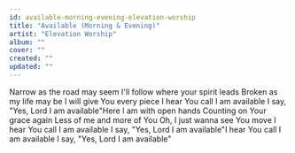 ```yaml
---
id: available-morning-evening-elevation-worship
title: "Available (Morning & Evening)"
artist: "Elevation Worship"
album: ""
cover: ""
created: ""
updated: ""
---
```


Narrow as the road may seem
I'll follow where your spirit leads
Broken as my life may be
I will give You every piece
I hear You call
I am available
I say, "Yes, Lord
I am available"Here I am with open hands
Counting on Your grace again
Less of me and more of You
Oh, I just wanna see You move
I hear You call
I am available
I say, "Yes, Lord
I am available"I hear You call
I am available
I say, "Yes, Lord
I am available"